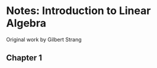 <div class="next-subtitled"></div>

# Notes: Introduction to Linear Algebra

Original work by Gilbert Strang

## Chapter 1
